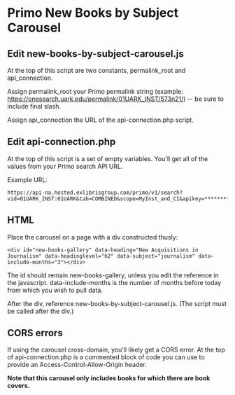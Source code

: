 # Primo New Books by Subject Carousel

## Edit new-books-by-subject-carousel.js

At the top of this script are two constants, permalink\_root and api\_connection.

Assign permalink\_root your Primo permalink string (example: https://onesearch.uark.edu/permalink/01UARK_INST/573n21/) -- be sure to include final slash.

Assign api_connection the URL of the api-connection.php script.


## Edit api-connection.php
 
At the top of this script is a set of empty variables. You'll get all of the values from your Primo search API URL.

Example URL:

```
https://api-na.hosted.exlibrisgroup.com/primo/v1/search?vid=01UARK_INST:01UARK&tab=COMBINED&scope=MyInst_and_CI&apikey=****************
```

## HTML

Place the carousel on a page with a div constructed thusly:

```
<div id="new-books-gallery" data-heading="New Acquisitions in Journalism" data-headinglevel="h2" data-subject="journalism" data-include-months="3"></div>
```

The id should remain new-books-gallery, unless you edit the reference in the javascript. data-include-months is the number of months before today from which you wish to pull data.

After the div, reference new-books-by-subject-carousel.js. (The script must be called after the div.)


## CORS errors


If using the carousel cross-domain, you'll likely get a CORS error. At the top of api-connection.php is a commented block of code you can use to provide an Access-Control-Allow-Origin header.


**Note that this carousel only includes books for which there are book covers.**
